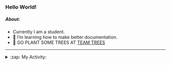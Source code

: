 ### Hello World!

##### About:
- Currently I am a student.
- 🌱 I’m learning how to make better documentation.
- 🌱 GO PLANT SOME TREES AT [TEAM TREES](https://teamtrees.org/)

---
<details>
  <summary>:zap: My Activity:</summary>
  
<!--START_SECTION:waka-->
![Code Time](http://img.shields.io/badge/Code%20Time-1%2C077%20hrs%2042%20mins-blue)

**I'm a Night 🦉** 

```text
🌞 Morning                1611 commits        ███░░░░░░░░░░░░░░░░░░░░░░   10.03 % 
🌆 Daytime                5136 commits        ████████░░░░░░░░░░░░░░░░░   31.99 % 
🌃 Evening                4741 commits        ███████░░░░░░░░░░░░░░░░░░   29.53 % 
🌙 Night                  4567 commits        ███████░░░░░░░░░░░░░░░░░░   28.45 % 
```
📅 **I'm Most Productive on Wednesday** 

```text
Monday                   2349 commits        ████░░░░░░░░░░░░░░░░░░░░░   14.63 % 
Tuesday                  1982 commits        ███░░░░░░░░░░░░░░░░░░░░░░   12.35 % 
Wednesday                3693 commits        ██████░░░░░░░░░░░░░░░░░░░   23.00 % 
Thursday                 2254 commits        ████░░░░░░░░░░░░░░░░░░░░░   14.04 % 
Friday                   1590 commits        ██░░░░░░░░░░░░░░░░░░░░░░░   09.90 % 
Saturday                 1464 commits        ██░░░░░░░░░░░░░░░░░░░░░░░   09.12 % 
Sunday                   2723 commits        ████░░░░░░░░░░░░░░░░░░░░░   16.96 % 
```


📊 **This Week I Spent My Time On** 

```text
🔥 Editors: 
VS Code                  8 hrs 54 mins       █████████████████████████   100.00 % 

🐱‍💻 Projects: 
CSF22                    5 hrs 20 mins       ███████████████░░░░░░░░░░   60.05 % 
praise                   3 hrs 33 mins       ██████████░░░░░░░░░░░░░░░   39.95 % 
```


 Last Updated on 26/03/2023 20:08:18 UTC
<!--END_SECTION:waka-->
</details>
